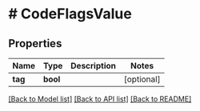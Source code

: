 # # CodeFlagsValue

## Properties

Name | Type | Description | Notes
------------ | ------------- | ------------- | -------------
**tag** | **bool** |  | [optional]

[[Back to Model list]](../../README.md#models) [[Back to API list]](../../README.md#endpoints) [[Back to README]](../../README.md)
